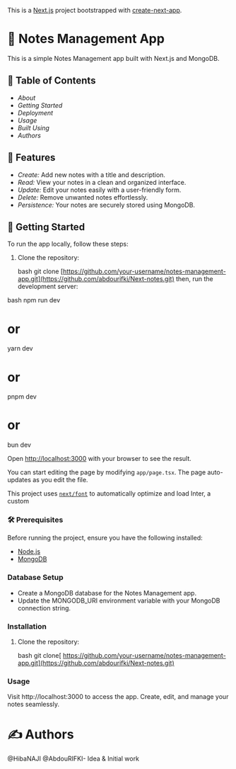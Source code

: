 This is a [Next.js](https://nextjs.org/) project bootstrapped with [create-next-app](https://github.com/vercel/next.js/tree/canary/packages/create-next-app).

# 📝 Notes Management App

This is a simple Notes Management app built with Next.js and MongoDB.
## 📝 Table of Contents

- *About*
- *Getting Started*
- *Deployment*
- *Usage*
- *Built Using*
- *Authors*

## 🚀 Features

- *Create:* Add new notes with a title and description.
- *Read:* View your notes in a clean and organized interface.
- *Update:* Edit your notes easily with a user-friendly form.
- *Delete:* Remove unwanted notes effortlessly.
- *Persistence:* Your notes are securely stored using MongoDB.

## 🌟 Getting Started

To run the app locally, follow these steps:

1. Clone the repository:

   bash
   git clone [https://github.com/your-username/notes-management-app.git](https://github.com/abdourifki/Next-notes.git)
then, run the development server:

bash
npm run dev
# or
yarn dev
# or
pnpm dev
# or
bun dev


Open [http://localhost:3000](http://localhost:3000) with your browser to see the result.

You can start editing the page by modifying `app/page.tsx`. The page auto-updates as you edit the file.

This project uses [`next/font`](https://nextjs.org/docs/basic-features/font-optimization) to automatically optimize and load Inter, a custom

### 🛠 Prerequisites


Before running the project, ensure you have the following installed:

- [Node.js](https://nodejs.org/)
- [MongoDB](https://www.mongodb.com/try/download/community)

### Database Setup

- Create a MongoDB database for the Notes Management app.
- Update the MONGODB_URI environment variable with your MongoDB connection string.



### Installation

1. Clone the repository:

   bash
   git clone[ https://github.com/your-username/notes-management-app.git](https://github.com/abdourifki/Next-notes.git)

### Usage
Visit http://localhost:3000 to access the app.
Create, edit, and manage your notes seamlessly.

# ✍ Authors
@HibaNAJI @AbdouRIFKI- Idea & Initial work
